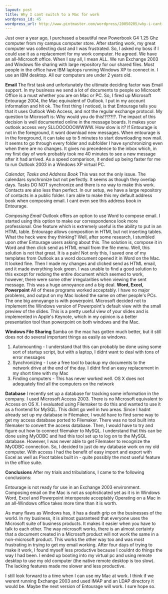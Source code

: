 ```yaml
--- 
layout: post
title: Why I cant switch to a Mac for work
wordpress_id: 45
wordpress_url: http://www.pintmaster.com/wordpress/20050205/why-i-cant-switch-to-a-mac/
---
```

Just over a year ago, I purchased a beautiful new Powerbook G4 1.25 Ghz computer from my campus computer store. After starting work, my great computer was collecting dust and I was frustrated. So, I asked my boss if I could use it as a replacement for my work computer. He agreed. We have an all-Microsoft office. When I say all, I mean ALL. We run Exchange 2003 and Windows file sharing with large repository for our shared files. Most people in the office have IBM laptops running Windows XP to connect in. I use an IBM desktop. All our computers are under 2 years old.

<strong>Email</strong>
The first task and unfortunately the ultimate deciding factor was Email support. In my business we send a lot of documents to people so Microsoft Office is a must whether you are on Mac or PC. So, I fired up Microsoft Entourage 2004, the Mac equivalent of Outlook. I put in my account information and hit ok. The first thing I noticed, is that Entourage tells you that it uses Outlook Web Access, and not the regular exchange protocol. My question to Microsoft is: Why would you do this!?!??!?. The impact of this decision is well documented online in the message boards. It makes your outlook access very SLLOOOOOOWWWW. How slow is it? If Entourage is not in the foreground, it wont download new messages. When entourage is in the foreground, it can take up to 5 minutes to start downloading new mail. It seems to go through every folder and subfolder I have synchronizing even when there are no changes. It gives no precedence to the inbox which, in my first day of work probably took me 40 minutes to see a new message after it had arrived. As a speed comparison, it ended up being faster for me to run Outlook 2003 in a Windows XP virtual PC. 

<em>Calendar, Tasks and Address Book</em>
This was not the only issue. The calendars synchronize but not perfectly. It seems as though they overlap days. Tasks DO NOT synchronize and there is no way to make this work. Contacts are also less than perfect. In our setup, we have a large repository of contacts in a public folder. I am able to make this my default address book when composing email. I cant even see this address book in Entourage.

<em>Composing Email</em>
Outlook offers an option to use Word to compose email. I started using this option to make our correspondence look more professional. One feature which is extremely useful is the ability to put in an HTML table. Entourage allows composition in HTMl, but not inserting tables. What the heck were they thinking? Well, after some research, I stumbled upon other Entourage users asking about this. The solution is, compose it in Word and then click send as HTML email from the file menu. Well, this solution is not that great. It is a pain! Not only this, I saved one of my templates from Outlook as a word document opened it in Word on the Mac. It looked fine. Then I made my changes and clicked send as HTML email, and it made everything look green. I was unable to find a good solution to this except for redoing the entire document which seemed to work, however, there were some other irregularities when viewing the sent message. This was a huge annoyance and a big deal. 
<strong>
Word, Excel, Powerpoint</strong>
All of these programs worked acceptably. I have no major problems, and output on my Mac looked the same on other people's PCs. The one big annoyange is with powerpoint. Microsoft decided not to implement the Windows version of Powerpoint's default view with the small preview of the slides. This is a pretty useful view of your slides and is implemented in Apple's Keynote, which in my opinion is a better presentation tool than powerpoint on both windows and the Mac.

<strong>Windows File Sharing</strong>
Samba on the mac has gotten much better, but it still does not do several important things as easily as windows.
<ol>
	<li>Automounting - I understand that this can probably be done using some sort of startup script, but with a laptop, I didnt want to deal with tons of error messages </li>
	<li>Synchronizing - I use a free tool to backup my documents to the network drive at the end of the day. I didnt find an easy replacement in my short time with my Mac</li>
	<li>Finding computers - This has never worked well. OS X does not adequately find all the computers on the network</li>
</ol>

<strong>Database</strong>
I recently set up a database for tracking some information in the company. I used Microsoft Access 2003. There is no Microsoft equivalent to Access on OS X. I evaluated using Filemaker to do this and wanted to use it as a frontend for MySQL. This didnt go well in two areas. Since I hadnt already set up my database in Filemaker, I would have to find some way to get my access database ported to Filemaker. There was no tool built into filemaker to convert the access database. Then, I would have to try and figure out how to connect filemaker to MySQL. I understand that this can be done using MyODBC and had this tool set up to log on to the MySQL database. However, I was never able to get Filemaker to recognize the MyODBC connection. So, I decided to just do my database work on my old computer. With access I had the benefit of easy import and export with Excel as well as Pivot tables built in - quite possibly the most useful feature in the office suite.

<strong>Conclusions</strong>
After my trials and tribulations, I came to the following conclusions:

Entourage is not ready for use in an Exchange 2003 environment.
Composing email on the Mac is not as sophisticated yet as it is in Windows
Word, Excel and Powerpoint interoperate acceptably
Operating on a Mac in an all-Windows office takes more time than it is worth.

As many flaws as Windows has, it has a death grip on the businesses of the world. In my business, it is almost guaranteed that everyone uses the Microsoft suite of business products. It makes it easier when you have to talk to each other. The way microsoft works, there is an almost certainty that a document created in a Microsoft product will not work the same in a non-microsoft product. This works the other way too and was most frustrating in trying to get my email working. After four days of trying to make it work, I found myself less productive because I couldnt do things the way I had been. I ended up booting into my virtual pc and using remote desktop to use my old computer (the native remote desktop is too slow). The lacking features made me slower and less productive. 

I still look forward to a time when I can use my Mac at work. I think if we werent running Exchange 2003 and used IMAP and an LDAP directory it would be. Maybe the next version of Entourage will work. I sure hope so.
